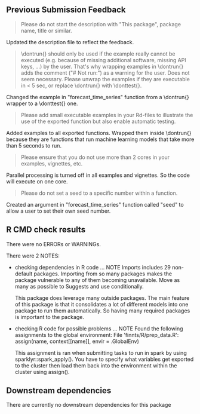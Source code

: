 
## Previous Submission Feedback

> Please do not start the description with "This package", package name, 
title or similar.

Updated the description file to reflect the feedback. 

> \dontrun{} should only be used if the example really cannot be executed 
(e.g. because of missing additional software, missing API keys, ...) by 
the user. That's why wrapping examples in \dontrun{} adds the comment 
("# Not run:") as a warning for the user.
Does not seem necessary.
Please unwrap the examples if they are executable in < 5 sec, or replace 
\dontrun{} with \donttest{}.

Changed the example in "forecast_time_series" function from a \dontrun{} wrapper to a \donttest{} one. 

> Please add small executable examples in your Rd-files to illustrate the 
use of the exported function but also enable automatic testing.

Added examples to all exported functions. Wrapped them inside \dontrun{} because they are functions that run machine learning models that take more than 5 seconds to run. 

> Please ensure that you do not use more than 2 cores in your examples, 
vignettes, etc.

Parallel processing is turned off in all examples and vignettes. So the code will execute on one core. 

> Please do not set a seed to a specific number within a function.

Created an argument in "forecast_time_series" function called "seed" to allow a user to set their own seed number. 

## R CMD check results
There were no ERRORs or WARNINGs. 

There were 2 NOTES:

* checking dependencies in R code ... NOTE
  Imports includes 29 non-default packages.
  Importing from so many packages makes the package vulnerable to any of
  them becoming unavailable.  Move as many as possible to Suggests and
  use conditionally.

  This package does leverage many outside packages. The main feature of this package is 
  that it consolidates a lot of different models into one package to run them automatically. 
  So having many required packages is important to the package. 
  
* checking R code for possible problems ... NOTE
   Found the following assignments to the global environment:
   File 'finnts/R/prep_data.R':
     assign(name, context[[name]], envir = .GlobalEnv)
  
  This assignment is ran when submitting tasks to run in spark by using sparklyr::spark_apply(). 
  You have to specify what variables get exported to the cluster then load them back into the 
  environment within the cluster using assign(). 

## Downstream dependencies
There are currently no downstream dependencies for this package
